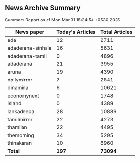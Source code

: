 <!-- @format -->
## News Archive Summary

Summary Report as of Mon Mar 31 15:24:54 +0530 2025

| News paper         | Today's Articles | Total Articles |
|--------------------|------------------|----------------|
| ada               | 12          | 2711        |
| adaderana-sinhala               | 16          | 5631        |
| adaderana-tamil               | 0          | 4896        |
| adaderana               | 21          | 3955        |
| aruna               | 19          | 4390        |
| dailymirror               | 7          | 2841        |
| dinamina               | 6          | 10621        |
| economynext               | 0          | 1748        |
| island               | 0          | 4389        |
| lankadeepa               | 28          | 10889        |
| tamilmirror               | 22          | 4273        |
| thamilan               | 22          | 4495        |
| themorning               | 34          | 5295        |
| thinakaran               | 10          | 6960        |
| **Total**          | **197**      | **73094** |

